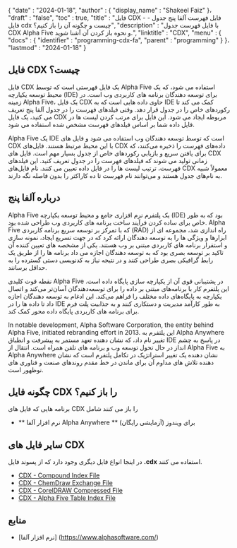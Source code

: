 {
  "date" : "2024-01-18",
  "author" : {
    "display_name" : "Shakeel Faiz"
}،
  "draft" : "false",
  "toc" : true,
  "title" : "فایل CDX - فایل فهرست آلفا پنج جدول - فایل cdx چیست و چگونه آن را باز کنیم؟",
  "description" : "با فایل فهرست جدول CDX Alpha Five و نحوه باز کردن آن آشنا شوید.",
  "linktitle" : "CDX",
  "menu" : {
    "docs" : {
      "identifier" : "programming-cdx-fa",
      "parent" : "programming"
}
}،
  "lastmod" : "2024-01-18"
}

## فایل CDX چیست؟

فایل CDX یک فایل فهرستی است که توسط Alpha Five استفاده می شود، که یک محیط توسعه یکپارچه (IDE) برای توسعه دهندگان برنامه های کاربردی وب است. در زمینه Alpha Five، یک فایل CDX حاوی داده هایی است که به IDE کمک می کند تا رکوردهای خاص را در جدول قرار دهد. وقتی فیلدهای فهرست را در جدول آلفا پنج تعریف می کنید، یک فایل CDX مربوطه ایجاد می شود. این فایل برای مرتب کردن لیست ها در فایل داده شما بر اساس فیلدهای فهرست مشخص شده استفاده می شود.

Alpha Five یک IDE است که توسط توسعه دهندگان وب استفاده می شود و فایل های CDX با این محیط مرتبط هستند. فایل‌های CDX داده‌های فهرست را ذخیره می‌کنند، که برای یافتن سریع و بازیابی رکوردهای خاص از جدول بسیار مهم است. فایل های CDX زمانی تولید می شوند که فیلدهای فهرست را در جدول تعریف کنید. این فیلدهای فهرست، ترتیب لیست ها را در فایل داده تعیین می کنند. نام فایل‌های CDX معمولاً شبیه به نام‌های جدول هستند و می‌توانند نام فهرست تا ده کاراکتر را بدون فاصله نگه دارند.

## درباره آلفا پنج

Alpha Five یک پلتفرم نرم افزاری جامع و محیط توسعه یکپارچه (IDE) بود که به طور خاص برای ساده کردن فرآیند ساخت برنامه های کاربردی وب طراحی شده بود. Alpha Five که با تمرکز بر توسعه سریع برنامه کاربردی (RAD) راه اندازی شد، مجموعه ای از ابزارها و ویژگی ها را به توسعه دهندگان ارائه کرد که در جهت تسریع ایجاد، نمونه سازی و استقرار برنامه های کاربردی مبتنی بر وب هستند. یکی از مشخصه های تعیین کننده آن تاکید بر توسعه بصری بود که به توسعه دهندگان اجازه می داد برنامه ها را از طریق یک رابط گرافیکی بصری طراحی کنند و در نتیجه نیاز به کدنویسی دستی گسترده را به حداقل برسانند.

نقطه قوت کلیدی Alpha Five در پشتیبانی قوی آن از یکپارچه سازی پایگاه داده است. این پلتفرم کار با برنامه‌های مبتنی بر داده را برای توسعه‌دهندگان آسان‌تر می‌کند و اتصال یکپارچه به پایگاه‌های داده مختلف را فراهم می‌کند. این ادغام به توسعه دهندگان اجازه داد تا داده ها را در IDE به طور کارآمد مدیریت و دستکاری کنند و به جذابیت پلت فرم برای برنامه های کاربردی پایگاه داده محور کمک کند.

In notable development, Alpha Software Corporation, the entity behind Alpha Five, initiated rebranding effort in 2013. این پلتفرم به Alpha Anywhere تغییر نام داد، که نشان دهنده تعهد مستمر به پیشرفت و انطباق IDE در پاسخ به چشم انداز در حال تحول توسعه وب و برنامه های تلفن همراه است. انتقال از Alpha Five به Alpha Anywhere نشان دهنده یک تغییر استراتژیک در تکامل پلتفرم است که نشان دهنده تلاش های مداوم آن برای ماندن در خط مقدم روندهای صنعت و فناوری های نوظهور است.

## چگونه فایل CDX را باز کنیم؟

برنامه هایی که فایل های CDX را باز می کنند شامل

- ** نرم افزار آلفا Alpha Anywhere ** (آزمایشی رایگان) برای ویندوز

## سایر فایل های CDX

در اینجا انواع فایل دیگری وجود دارد که از پسوند فایل **.cdx** استفاده می کنند.

- [CDX - Compound Index File](/data/cdx/)
- [CDX - ChemDraw Exchange File](/data/cdx-chemdraw/)
- [CDX - CorelDRAW Compressed File](/image/cdx/)
- [CDX - Alpha Five Table Index File](/programming/cdx/)

## منابع
* [نرم افزار آلفا] (https://www.alphasoftware.com/)


